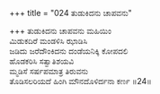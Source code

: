 +++
title = "024 ತುಡುಕಿದನು ಚಾಪವನು"

+++
ತುಡುಕಿದನು ಚಾಪವನು ಮಹಿಯಿಂ  
ಮಿಡುಕದಿರೆ ಮಂಡಳಿಸಿ ಝಾಡಿಸಿ  
ಜಡಿದು ಜರೆದೌಂಕಿದನು ದಂಡೆಯನಿಕ್ಕಿ ಕೋಪದಲಿ   
ಹೊಡಕರಿಸಿ ಸತ್ವಾತಿಶಯವಿ  
ಮ್ಮಡಿಸೆ ಸರ್ಷಪಮಾತ್ರ ತಿರುವನು  
ತೊಡಿಸಲರಿಯದೆ ಹಿಂಗಿ ಮೌನದೊಳಿರ್ದನಾ ಕರ್ಣ     ॥24॥